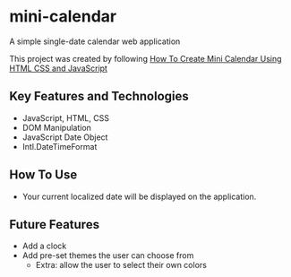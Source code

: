 # mini-calendar
A simple single-date calendar web application

This project was created by following [How To Create Mini Calendar Using HTML CSS and JavaScript](https://youtu.be/b6473PrT-dU?si=WYemPyVquubO527L)

## Key Features and Technologies
- JavaScript, HTML, CSS
- DOM Manipulation
- JavaScript Date Object
- Intl.DateTimeFormat

## How To Use
- Your current localized date will be displayed on the application.

## Future Features
- Add a clock
- Add pre-set themes the user can choose from
    - Extra: allow the user to select their own colors
